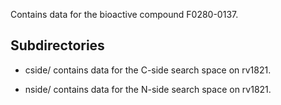 Contains data for the bioactive compound F0280-0137.

## Subdirectories

- cside/ contains data for the C-side search space on rv1821.

- nside/ contains data for the N-side search space on rv1821.

